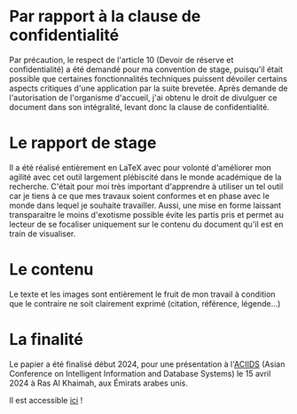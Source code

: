 # Par rapport à la clause de confidentialité
Par précaution, le respect de l'article 10 (Devoir de réserve et confidentialité) a été demandé pour ma convention de stage, puisqu'il était possible que certaines fonctionnalités techniques puissent dévoiler certains aspects critiques d'une application par la suite brevetée.
Après demande de l'autorisation de l'organisme d'accueil, j'ai obtenu le droit de divulguer ce document dans son intégralité, levant donc la clause de confidentialité.

# Le rapport de stage
Il a été réalisé entièrement en LaTeX avec pour volonté d'améliorer mon agilité avec cet outil largement plébiscité dans le monde académique de la recherche.
C'était pour moi très important d'apprendre à utiliser un tel outil car je tiens à ce que mes travaux soient conformes et en phase avec le monde dans lequel je souhaite travailler.
Aussi, une mise en forme laissant transparaitre le moins d'exotisme possible évite les partis pris et permet au lecteur de se focaliser uniquement sur le contenu du document qu'il est en train de visualiser.

# Le contenu
Le texte et les images sont entièrement le fruit de mon travail à condition que le contraire ne soit clairement exprimé (citation, référence, légende...)

# La finalité
Le papier a été finalisé début 2024, pour une présentation à l'[ACIIDS](https://aciids.pwr.edu.pl/2024/) (Asian Conference on Intelligent Information and Database Systems) le 15 avril 2024 à Ras Al Khaimah, aux Émirats arabes unis.

Il est accessible [ici](https://univ-pau.hal.science/hal-04549466) !
